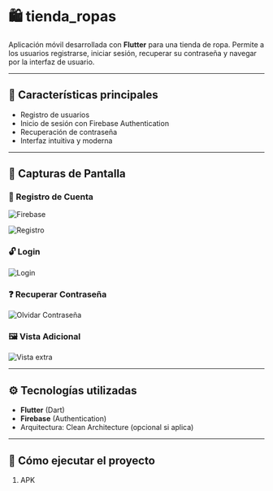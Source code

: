 # 🛍️ tienda_ropas

Aplicación móvil desarrollada con **Flutter** para una tienda de ropa. Permite a los usuarios registrarse, iniciar sesión, recuperar su contraseña y navegar por la interfaz de usuario.

---

## 🚀 Características principales

- Registro de usuarios
- Inicio de sesión con Firebase Authentication
- Recuperación de contraseña
- Interfaz intuitiva y moderna

---

## 📸 Capturas de Pantalla

### 🔐 Registro de Cuenta
![Firebase](https://github.com/user-attachments/assets/23babede-b2ed-4f09-901b-fca105ff01a1)

![Registro](https://github.com/user-attachments/assets/ad3948d7-264a-44c8-9e85-12387b527bee)

### 🔓 Login
![Login](https://github.com/user-attachments/assets/17173e34-803c-45dd-8887-b29ce757b262)

### ❓ Recuperar Contraseña
![Olvidar Contraseña](https://github.com/user-attachments/assets/cb45382c-0838-47e6-a4a0-dfdc4202445d)

### 🖼️ Vista Adicional
![Vista extra](https://github.com/user-attachments/assets/19515038-133c-4eb1-8cc6-f12aaf499ae1)

---

## ⚙️ Tecnologías utilizadas

- **Flutter** (Dart)
- **Firebase** (Authentication)
- Arquitectura: Clean Architecture (opcional si aplica)

---

## 🧪 Cómo ejecutar el proyecto

1. APK
   
